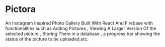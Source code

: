 # Pictora
An Instagram Inspired Photo Gallery Built With React And Firebase with functionalities such as Adding Pictures , Viewing A Larger Version Of the selected picture , Storing Them in a database , a progress bar showing the status of the picture to be uploaded,etc.
